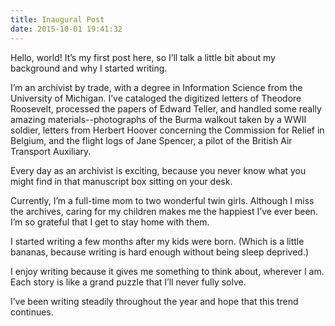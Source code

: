 ```yaml
---
title: Inaugural Post
date: 2015-10-01 19:41:32
---
```

Hello, world! It’s my first post here, so I’ll talk a little bit about my background and why I started writing.

I’m an archivist by trade, with a degree in Information Science from the University of Michigan. I’ve cataloged the digitized letters of Theodore Roosevelt, processed the papers of Edward Teller, and handled some really amazing materials--photographs of the Burma walkout taken by a WWII soldier, letters from Herbert Hoover concerning the Commission for Relief in Belgium, and the flight logs of Jane Spencer, a pilot of the British Air Transport Auxiliary.

Every day as an archivist is exciting, because you never know what you might find in that manuscript box sitting on your desk.

Currently, I’m a full-time mom to two wonderful twin girls. Although I miss the archives, caring for my children makes me the happiest I’ve ever been. I’m so grateful that I get to stay home with them.

I started writing a few months after my kids were born. (Which is a little bananas, because writing is hard enough without being sleep deprived.)

I enjoy writing because it gives me something to think about, wherever I am. Each story is like a grand puzzle that I’ll never fully solve.

I’ve been writing steadily throughout the year and hope that this trend continues.

